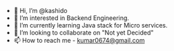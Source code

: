 - 👋 Hi, I’m @kashido
- 👀 I’m interested in Backend Engineering.
- 🌱 I’m currently learning Java stack for Micro services.
- 💞️ I’m looking to collaborate on "Not yet Decided"
- 📫 How to reach me - kumar0674@gmail.com

<!---
kashido-kumar/kashido-kumar is a ✨ special ✨ repository because its `README.md` (this file) appears on your GitHub profile.
You can click the Preview link to take a look at your changes.
--->
